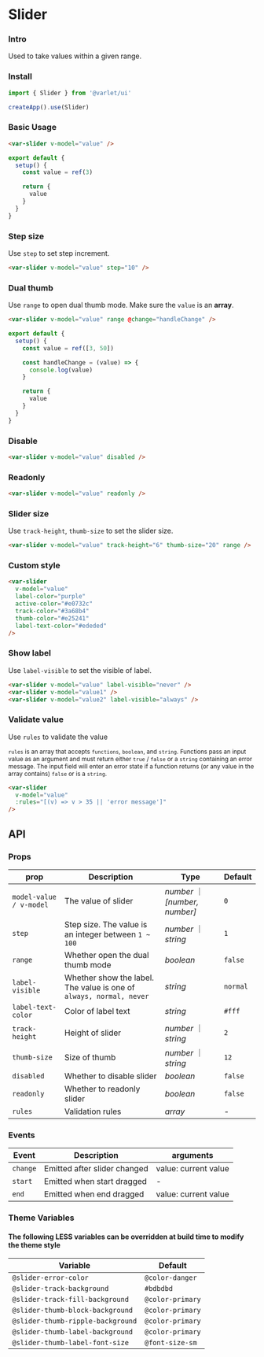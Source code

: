 # Slider

### Intro

Used to take values within a given range.

### Install

```js
import { Slider } from '@varlet/ui'

createApp().use(Slider)
```

### Basic Usage

```html
<var-slider v-model="value" />
```

```javascript
export default {
  setup() {
    const value = ref(3)

    return {
      value
    }
  }
}
```

### Step size

Use `step` to set step increment.

```html
<var-slider v-model="value" step="10" />
```

### Dual thumb

Use `range` to open dual thumb mode. Make sure the `value` is an **array**.

```html
<var-slider v-model="value" range @change="handleChange" />
```

```javascript
export default {
  setup() {
    const value = ref([3, 50])

    const handleChange = (value) => {
      console.log(value)
    }

    return {
      value
    }
  }
}
```

### Disable

```html
<var-slider v-model="value" disabled />
```

### Readonly

```html
<var-slider v-model="value" readonly />
```

### Slider size

Use `track-height`, `thumb-size` to set the slider size.

```html
<var-slider v-model="value" track-height="6" thumb-size="20" range />
```

### Custom style

```html
<var-slider
  v-model="value"
  label-color="purple"
  active-color="#e0732c"
  track-color="#3a68b4"
  thumb-color="#e25241"
  label-text-color="#ededed"
/>
```

### Show label
Use `label-visible` to set the visible of label.

```html
<var-slider v-model="value" label-visible="never" />
<var-slider v-model="value1" />
<var-slider v-model="value2" label-visible="always" />
```

### Validate value

Use `rules` to validate the value

<span style="font-size: 12px">`rules` is an array that accepts `functions`, `boolean`, and `string`. Functions pass an input value as an argument and must return either `true` / `false` or a `string` containing an error message. The input field will enter an error state if a function returns (or any value in the array contains) `false` or is a `string`.</span>

```html
<var-slider 
  v-model="value" 
  :rules="[(v) => v > 35 || 'error message']" 
/>
```

## API

### Props

| prop | Description | Type | Default |
| ----- | -------------- | -------- | ---------- |
| `model-value / v-model` | The value of slider | _number_ ｜ _[number, number]_ | `0` |
| `step`| Step size. The value is an integer between `1 ~ 100` | _number_ ｜ _string_ | `1` |
| `range`| Whether open the dual thumb mode | _boolean_ | `false` |
| `label-visible` | Whether show the label. The value is one of `always, normal, never` | _string_ | `normal` |
| `label-text-color` | Color of label text | _string_ | `#fff` |
| `track-height` | Height of slider | _number_ ｜ _string_ | `2` |
| `thumb-size` | Size of thumb | _number_ ｜ _string_ | `12` |
| `disabled`| 	Whether to disable slider  | _boolean_  | `false` |
| `readonly`| 	Whether to readonly slider | _boolean_  | `false` |
| `rules`| Validation rules | _array_  | - |


### Events

| Event | Description | arguments |
| ----- | -------- | -------- |
| `change` | 	Emitted after slider changed | value: current value |
| `start` | Emitted when start dragged | - |
| `end` | Emitted when end dragged | value: current value |

### Theme Variables
#### The following LESS variables can be overridden at build time to modify the theme style

| Variable | Default |
| --- | --- |
| `@slider-error-color` | `@color-danger` |
| `@slider-track-background` | `#bdbdbd` |
| `@slider-track-fill-background` | `@color-primary` |
| `@slider-thumb-block-background` | `@color-primary` |
| `@slider-thumb-ripple-background` | `@color-primary` |
| `@slider-thumb-label-background` | `@color-primary` |
| `@slider-thumb-label-font-size` | `@font-size-sm` |